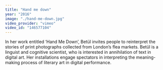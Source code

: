 ```yaml
---
title: "Hand me down"
year: "2016"
image: "./hand-me-down.jpg"
video_provider: "vimeo"
video_id: "146577104"
---
```

In her work entitled ‘Hand Me Down’, Betül invites people to reinterpret the stories of print photographs collected from London’s flea markets. Betül is a linguist and cognitive scientist, who is interested in annihilation of text in digital art. Her installations engage spectators in interpreting the meaning-making process of literary art in digital performance.